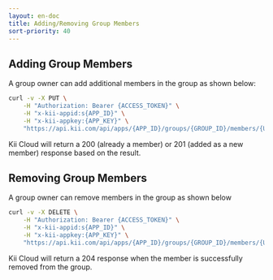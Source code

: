 ```yaml
---
layout: en-doc
title: Adding/Removing Group Members
sort-priority: 40
---
```

## Adding Group Members

A group owner can add additional members in the group as shown below:

```sh
curl -v -X PUT \
    -H "Authorization: Bearer {ACCESS_TOKEN}" \
    -H "x-kii-appid:s{APP_ID}" \
    -H "x-kii-appkey:{APP_KEY}" \
    "https://api.kii.com/api/apps/{APP_ID}/groups/{GROUP_ID}/members/{USER_ID}"
```

Kii Cloud will return a 200 (already a member) or 201 (added as a new member) response based on the result.

## Removing Group Members

A group owner can remove members in the group as shown below

```sh
curl -v -X DELETE \
    -H "Authorization: Bearer {ACCESS_TOKEN}" \
    -H "x-kii-appid:s{APP_ID}" \
    -H "x-kii-appkey:{APP_KEY}" \
    "https://api.kii.com/api/apps/{APP_ID}/groups/{GROUP_ID}/members/{USER_ID}"
```

Kii Cloud will return a 204 response when the member is successfully removed from the group.
